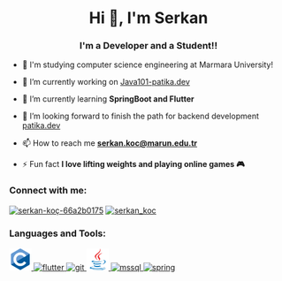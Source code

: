<h1 align="center">Hi 👋, I'm Serkan</h1>
<h3 align="center">I'm a Developer and a Student!!</h3>

- 🏫 I'm studying computer science engineering at Marmara University!

- 🔭 I’m currently working on [Java101-patika.dev](https://github.com/serkannkoc/Java101-patika.dev)

- 🌱 I’m currently learning **SpringBoot and Flutter**

- 👯 I’m looking forward to finish the path for backend development [patika.dev](https://app.patika.dev/serkankoc)

- 📫 How to reach me **serkan.koc@marun.edu.tr**

- ⚡ Fun fact **I love lifting weights and playing online games 🎮**

<h3 align="left">Connect with me:</h3>
<p align="left">
<a href="https://linkedin.com/in/serkan-koç-66a2b0175" target="blank"><img align="center" src="https://raw.githubusercontent.com/rahuldkjain/github-profile-readme-generator/master/src/images/icons/Social/linked-in-alt.svg" alt="serkan-koç-66a2b0175" height="30" width="40" /></a>
<a href="https://www.hackerrank.com/serkan_koc" target="blank"><img align="center" src="https://raw.githubusercontent.com/rahuldkjain/github-profile-readme-generator/master/src/images/icons/Social/hackerrank.svg" alt="serkan_koc" height="30" width="40" /></a>
</p>

<h3 align="left">Languages and Tools:</h3>
<p align="left"> <a href="https://www.cprogramming.com/" target="_blank" rel="noreferrer"> <img src="https://raw.githubusercontent.com/devicons/devicon/master/icons/c/c-original.svg" alt="c" width="40" height="40"/> </a> <a href="https://flutter.dev" target="_blank" rel="noreferrer"> <img src="https://www.vectorlogo.zone/logos/flutterio/flutterio-icon.svg" alt="flutter" width="40" height="40"/> </a> <a href="https://git-scm.com/" target="_blank" rel="noreferrer"> <img src="https://www.vectorlogo.zone/logos/git-scm/git-scm-icon.svg" alt="git" width="40" height="40"/> </a> <a href="https://www.java.com" target="_blank" rel="noreferrer"> <img src="https://raw.githubusercontent.com/devicons/devicon/master/icons/java/java-original.svg" alt="java" width="40" height="40"/> </a> <a href="https://www.microsoft.com/en-us/sql-server" target="_blank" rel="noreferrer"> <img src="https://www.svgrepo.com/show/303229/microsoft-sql-server-logo.svg" alt="mssql" width="40" height="40"/> </a> <a href="https://spring.io/" target="_blank" rel="noreferrer"> <img src="https://www.vectorlogo.zone/logos/springio/springio-icon.svg" alt="spring" width="40" height="40"/> </a> </p>
